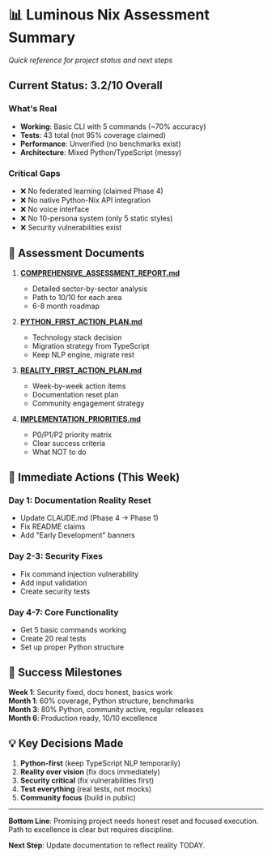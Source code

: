 # 📊 Luminous Nix Assessment Summary

*Quick reference for project status and next steps*

## Current Status: 3.2/10 Overall

### What's Real
- **Working**: Basic CLI with 5 commands (~70% accuracy)
- **Tests**: 43 total (not 95% coverage claimed)
- **Performance**: Unverified (no benchmarks exist)
- **Architecture**: Mixed Python/TypeScript (messy)

### Critical Gaps
- ❌ No federated learning (claimed Phase 4)
- ❌ No native Python-Nix API integration 
- ❌ No voice interface
- ❌ No 10-persona system (only 5 static styles)
- ❌ Security vulnerabilities exist

## 📁 Assessment Documents

1. **[COMPREHENSIVE_ASSESSMENT_REPORT.md](./COMPREHENSIVE_ASSESSMENT_REPORT.md)**
   - Detailed sector-by-sector analysis
   - Path to 10/10 for each area
   - 6-8 month roadmap

2. **[PYTHON_FIRST_ACTION_PLAN.md](./PYTHON_FIRST_ACTION_PLAN.md)**
   - Technology stack decision
   - Migration strategy from TypeScript
   - Keep NLP engine, migrate rest

3. **[REALITY_FIRST_ACTION_PLAN.md](./REALITY_FIRST_ACTION_PLAN.md)**
   - Week-by-week action items
   - Documentation reset plan
   - Community engagement strategy

4. **[IMPLEMENTATION_PRIORITIES.md](./IMPLEMENTATION_PRIORITIES.md)**
   - P0/P1/P2 priority matrix
   - Clear success criteria
   - What NOT to do

## 🚀 Immediate Actions (This Week)

### Day 1: Documentation Reality Reset
- Update CLAUDE.md (Phase 4 → Phase 1)
- Fix README claims
- Add "Early Development" banners

### Day 2-3: Security Fixes
- Fix command injection vulnerability
- Add input validation
- Create security tests

### Day 4-7: Core Functionality
- Get 5 basic commands working
- Create 20 real tests
- Set up proper Python structure

## 🎯 Success Milestones

**Week 1**: Security fixed, docs honest, basics work  
**Month 1**: 60% coverage, Python structure, benchmarks  
**Month 3**: 80% Python, community active, regular releases  
**Month 6**: Production ready, 10/10 excellence

## 💡 Key Decisions Made

1. **Python-first** (keep TypeScript NLP temporarily)
2. **Reality over vision** (fix docs immediately)
3. **Security critical** (fix vulnerabilities first)
4. **Test everything** (real tests, not mocks)
5. **Community focus** (build in public)

---

**Bottom Line**: Promising project needs honest reset and focused execution. Path to excellence is clear but requires discipline.

**Next Step**: Update documentation to reflect reality TODAY.